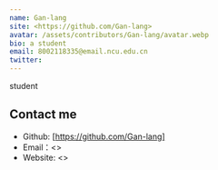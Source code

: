 ```yaml
---
name: Gan-lang
site: <https://github.com/Gan-lang>
avatar: /assets/contributors/Gan-lang/avatar.webp
bio: a student
email: 8002118335@email.ncu.edu.cn
twitter: 
---
```


student

## Contact me

- Github: [https://github.com/Gan-lang]
- Email：<>
- Website: <>
